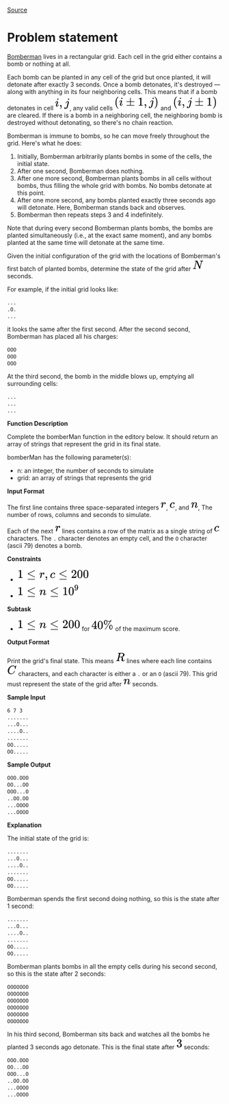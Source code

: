[Source](https://www.hackerrank.com/challenges/bomber-man)
# Problem statement
[Bomberman](https://en.wikipedia.org/wiki/Bomberman) lives in a rectangular grid. Each cell in the grid either contains a bomb or nothing at all.

Each bomb can be planted in any cell of the grid but once planted, it will detonate after exactly 3 seconds. Once a bomb detonates, it's destroyed — along with anything in its four neighboring cells. This means that if a bomb detonates in cell ![](./Resources/Element1.svg), any valid cells ![](./Resources/Element2.svg) and ![](./Resources/Element3.svg) are cleared. If there is a bomb in a neighboring cell, the neighboring bomb is destroyed without detonating, so there's no chain reaction.   

Bomberman is immune to bombs, so he can move freely throughout the grid. Here's what he does:


1. Initially, Bomberman arbitrarily plants bombs in some of the cells, the initial state.  
2. After one second, Bomberman does nothing.  
3. After one more second, Bomberman plants bombs in all cells without bombs, thus filling the whole grid with bombs.  No bombs detonate at this point.
4. After one more second, any bombs planted exactly three seconds ago will detonate. Here, Bomberman stands back and observes.
5. Bomberman then repeats steps 3 and 4 indefinitely.  

Note that during every second Bomberman plants bombs, the bombs are planted simultaneously (i.e., at the exact same moment), and any bombs planted at the same time will detonate at the same time.  

Given the initial configuration of the grid with the locations of Bomberman's first batch of planted bombs, determine the state of the grid after ![](./Resources/Element4.svg) seconds.

For example, if the initial grid looks like:

```
...
.O.
...
```

it looks the same after the first second.  After the second second, Bomberman has placed all his charges:

```
OOO
OOO
OOO
```

At the third second, the bomb in the middle blows up, emptying all surrounding cells:

```
...
...
...
```


**Function Description**

Complete the bomberMan function in the editory below.  It should return an array of strings that represent the grid in its final state.  

bomberMan has the following parameter(s):


* n: an integer, the number of seconds to simulate  
* grid: an array of strings that represents the grid





**Input Format**


The first line contains three space-separated integers ![](./Resources/Element5.svg), ![](./Resources/Element6.svg), and ![](./Resources/Element7.svg), The number of rows, columns and seconds to simulate. 


Each of the next ![](./Resources/Element5.svg) lines contains a row of the matrix as a single string of ![](./Resources/Element6.svg) characters.  The ```.``` character denotes an empty cell, and the ```O``` character (ascii 79) denotes a bomb.  





**Constraints**



* ![](./Resources/Element8.svg)
* ![](./Resources/Element9.svg)


**Subtask**


* ![](./Resources/Element10.svg) for ![](./Resources/Element11.svg) of the maximum score.





**Output Format**


Print the grid's final state. This means ![](./Resources/Element12.svg) lines where each line contains ![](./Resources/Element13.svg) characters, and each character is either a ```.``` or an ```O``` (ascii 79). This grid must represent the state of the grid after ![](./Resources/Element7.svg) seconds.





**Sample Input**


```
6 7 3
.......
...O...
....O..
.......
OO.....
OO.....
```




**Sample Output**


```
OOO.OOO
OO...OO
OOO...O
..OO.OO
...OOOO
...OOOO
```




**Explanation**


The initial state of the grid is:

```
.......
...O...
....O..
.......
OO.....
OO.....
```
Bomberman spends the first second doing nothing, so this is the state after 1 second:

```
.......
...O...
....O..
.......
OO.....
OO.....
```
Bomberman plants bombs in all the empty cells during his second second, so this is the state after 2 seconds:

```
OOOOOOO
OOOOOOO
OOOOOOO
OOOOOOO
OOOOOOO
OOOOOOO
```
In his third second, Bomberman sits back and watches all the bombs he planted 3
seconds ago detonate. This is the final state after ![](./Resources/Element14.svg) seconds:

```
OOO.OOO
OO...OO
OOO...O
..OO.OO
...OOOO
...OOOO
```
